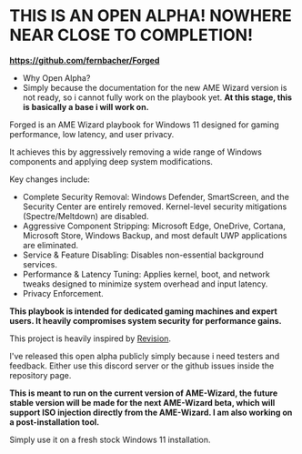 # THIS IS AN OPEN ALPHA! NOWHERE NEAR CLOSE TO COMPLETION!

**https://github.com/fernbacher/Forged**

* Why Open Alpha? 
 * Simply because the documentation for the new AME Wizard version is not ready, so i cannot fully work on the playbook yet. **At this stage, this is basically a base i will work on.**

Forged is an AME Wizard playbook for Windows 11 designed for gaming performance, low latency, and user privacy.

It achieves this by aggressively removing a wide range of Windows components and applying deep system modifications.

Key changes include:
   * Complete Security Removal: Windows Defender, SmartScreen, and the Security Center are entirely removed. Kernel-level security mitigations (Spectre/Meltdown) are disabled.
  *  Aggressive Component Stripping: Microsoft Edge, OneDrive, Cortana, Microsoft Store, Windows Backup, and most default UWP applications are eliminated.
 *   Service & Feature Disabling: Disables non-essential background services.
 *   Performance & Latency Tuning: Applies kernel, boot, and network tweaks designed to minimize system overhead and input latency.
 *   Privacy Enforcement.

**This playbook is intended for dedicated gaming machines and expert users. It heavily compromises system security for performance gains.**

This project is heavily inspired by [Revision](https://github.com/meetrevision).

I've released this open alpha publicly simply because i need testers and feedback. Either use this discord server or the github issues inside the repository page.

**This is meant to run on the current version of AME-Wizard, the future stable version will be made for the next AME-Wizard beta, which will support ISO injection directly from the AME-Wizard. I am also working on a post-installation tool.**

Simply use it on a fresh stock Windows 11 installation.
